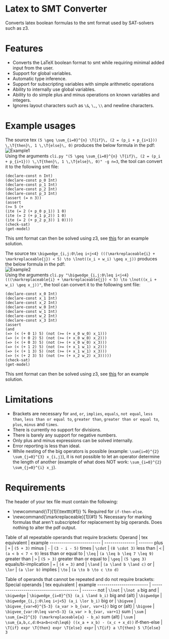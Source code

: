# Latex to SMT Converter
Converts latex boolean formulas to the smt format used by SAT-solvers such as z3.

# Features
* Converts the LaTeX boolean format to smt while requiring minimal added input from the user.  
* Support for global variables.
* Automatic type inference.
* Support for subscripting variables with simple arithmetic operations
* Ability to internally use global variables.
* Ability to do simple plus and minus operations on known variables and integers.
* Ignores layout characters such as `\&`, `\,`,  `\\` and newline characters.

# Example usages
The source tex `(5 \geq \sum_{i=0}^{n} \T{if}\, (2 = (p_i + p_{i+1})) \,\T{then}\, 1 \,\T{else}\, 0)` produces the below formula in the pdf:  
![Example1](https://i.imgur.com/9yA5mfg.png)  
Using the arguments `cli.py "(5 \geq \sum_{i=0}^{n} \T{if}\, (2 = (p_i + p_{i+1})) \,\T{then}\, 1 \,\T{else}\, 0)" -g n=3`, the tool can convert it to the following smt file:
```
(declare-const n Int)
(declare-const p_0 Int)
(declare-const p_1 Int)
(declare-const p_2 Int)
(declare-const p_3 Int)
(assert (= n 3))
(assert
(>= 5 (+
(ite (= 2 (+ p_0 p_1)) 1 0)
(ite (= 2 (+ p_1 p_2)) 1 0)
(ite (= 2 (+ p_2 p_3)) 1 0))))
(check-sat)
(get-model)
```
This smt format can then be solved using z3, see [this](https://rise4fun.com/Z3/9sxC) for an example solution.

The source tex `\bigwedge_{i,j:0\leq i<j<4} (((\markreplaceable{i} + \markreplaceable{j}) < 5) \to \lnot((x_i + w_i) \geq x_j))` produces the below formula in the pdf:  
![Example2](https://i.imgur.com/rZ0cGGg.png)  
Using the arguments `cli.py "\bigwedge_{i,j:0\leq i<j<4} (((\markreplaceable{i} + \markreplaceable{j}) < 5) \to \lnot((x_i + w_i) \geq x_j))"`, the tool can convert it to the following smt file:
```
(declare-const x_0 Int)
(declare-const x_1 Int)
(declare-const x_2 Int)
(declare-const w_0 Int)
(declare-const w_1 Int)
(declare-const w_2 Int)
(declare-const x_3 Int)
(assert
(and
(=> (< (+ 0 1) 5) (not (>= (+ x_0 w_0) x_1)))
(=> (< (+ 0 2) 5) (not (>= (+ x_0 w_0) x_2)))
(=> (< (+ 0 3) 5) (not (>= (+ x_0 w_0) x_3)))
(=> (< (+ 1 2) 5) (not (>= (+ x_1 w_1) x_2)))
(=> (< (+ 1 3) 5) (not (>= (+ x_1 w_1) x_3)))
(=> (< (+ 2 3) 5) (not (>= (+ x_2 w_2) x_3)))))
(check-sat)
(get-model)
```
This smt format can then be solved using z3, see [this](https://rise4fun.com/Z3/owAXO) for an example solution.
# Limitations
* Brackets are necessary for `and`, `or`, `implies`, `equals`, `not equal`, `less than`, `less than or equal to`, `greater than`, `greater than or equal to`, `plus`, `minus` and `times`.
* There is currently no support for divisions.
* There is barely any support for negative numbers.
* Only plus and minus expressions can be solved internally.
* Error reporting is less than ideal.
* While nesting of the big operators is possible (example: `\sum{i=0}^{2} \sum_{j=0}^{3} x_{i,j}`), it is not possible to let an operator determine the length of another (example of what does NOT work: `\sum_{i=0}^{2} \sum_{j=0}^{i} x_j`).

# Requirements
The header of your tex file must contain the following:  
* \newcommand{\T}[1]{\texttt{#1}} % Required for `if-then-else`.
* \newcommand{\markreplaceable}[1]{#1} % Necessary for marking formulas that aren't subscripted for replacement by big operands. Does nothing to alter the pdf output.

Table of all repeatable operands that require brackets:
Operand                   | tex equivalent  | example
------------------------- | --------------- | ------- 
plus                      | `+`             | `(5 + 3)`
minus                     | `-`             | `(3 - i - 5)`
times                     | `\cdot`         | `(8 \cdot 3)`
less than                 | `<`             | `(a < b < 7 < 9)`
less than or equal to     | `\leq`          | `(a \leq b \leq 7 \leq 9)`
greater than              | `>`             | `(5 > 3)`
greater than or equal to  | `\geq`          | `(5 \geq 3)`
equals/bi-implication     | `=`             | `(4 = 3)`
and                       | `\land`         | `(a \land b \land c)`
or                    	  | `\lor`          | `(a \lor b)`
implies                   | `\to`           | `(a \to b \to c \to d)`

Table of operands that cannot be repeated and do not require brackets:
Special operands          | tex equivalent                            | example
------------------------- | ----------------------------------------- | -------
not                       | `\lnot`                                   | `\lnot a`
big and                   | `\bigwedge`                               | `\bigwedge_{i=0}^{5} (a_i \land b_i)`
big and (alt)             | `\bigwedge`                               | `\bigwedge_{i,j:0\leq i<j<5} (a_i \lor b_i)`
big or                    | `\bigvee`                                 | `\bigvee_{var=0}^{5-3} (a_var > b_{var, var+1})`
big or (alt)              | `\bigvee`                                 | `\bigvee_{var:0\leq var<5-3} (a_var > b_{var, var+1}`
sum                       | `\sum`                                    | `\sum_{a=2}^{3} (\markreplaceable{a} - b_a)`
sum (alt)                 | `\sum`                                    | `\sum_{a,b,c,d:0<a<b<c<d\leq6} ((x_a + x_b) - (x_c + x_d))`
if-then-else              | `\T{if} expr \T{then} expr \T{else} expr` | `\T{if} a \T{then} 5 \T{else} 3`



